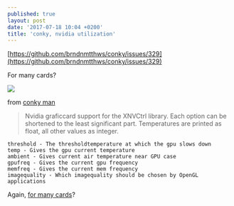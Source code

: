 ```yaml
---
published: true
layout: post
date: '2017-07-18 10:04 +0200'
title: 'conky, nvidia utilization'
---
```

[https://github.com/brndnmtthws/conky/issues/329](https://github.com/brndnmtthws/conky/issues/329)

For many cards?

![](https://images.nvidia.com/pascal/img/gtx1060/GeForce_GTX_1060_Front.png)

from [conky man](http://conky.sourceforge.net/variables.html)

> Nvidia graficcard support for the XNVCtrl library. Each option can be shortened to the least significant part. Temperatures are printed as float, all other values as integer.

    threshold - The thresholdtemperature at which the gpu slows down
    temp - Gives the gpu current temperature
    ambient - Gives current air temperature near GPU case
    gpufreq - Gives the current gpu frequency
    memfreq - Gives the current mem frequency
    imagequality - Which imagequality should be chosen by OpenGL applications

Again, [for many cards](https://forums.bunsenlabs.org/viewtopic.php?pid=56255#p56255)?